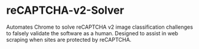 # reCAPTCHA-v2-Solver
Automates Chrome to solve reCAPTCHA v2 image classification challenges to falsely validate the software as a human. Designed to assist in web scraping when sites are protected by reCAPTCHA.
